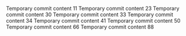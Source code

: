 Temporary commit content 11
Temporary commit content 23
Temporary commit content 30
Temporary commit content 33
Temporary commit content 34
Temporary commit content 41
Temporary commit content 50
Temporary commit content 66
Temporary commit content 88

